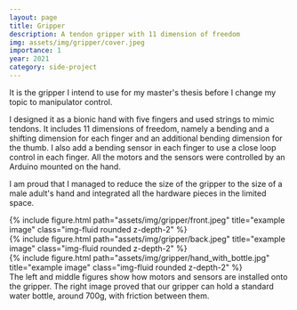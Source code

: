 ```yaml
---
layout: page
title: Gripper
description: A tendon gripper with 11 dimension of freedom
img: assets/img/gripper/cover.jpeg
importance: 1
year: 2021
category: side-project
---
```


It is the gripper I intend to use for my master's thesis before I change my topic to manipulator control. 

I designed it as a bionic hand with five fingers and used strings to mimic tendons. It includes 11 dimensions of freedom, namely a bending and a shifting dimension for each finger and an additional bending dimension for the thumb. I also add a bending sensor in each finger to use a close loop control in each finger. All the motors and the sensors were controlled by an Arduino mounted on the hand. 

I am proud that I managed to reduce the size of the gripper to the size of a male adult's hand and integrated all the hardware pieces in the limited space.

<div class="row">
    <div class="col-sm mt-3 mt-md-0">
        {% include figure.html path="assets/img/gripper/front.jpeg" title="example image" class="img-fluid rounded z-depth-2" %}
    </div>
    <div class="col-sm mt-3 mt-md-0">
        {% include figure.html path="assets/img/gripper/back.jpeg" title="example image" class="img-fluid rounded z-depth-2" %}
    </div>
    <div class="col-sm mt-3 mt-md-0">
        {% include figure.html path="assets/img/gripper/hand_with_bottle.jpg" title="example image" class="img-fluid rounded z-depth-2" %}
    </div>
</div>
<div class="caption">
    The left and middle figures show how motors and sensors are installed onto the gripper. The right image proved that our gripper can hold a standard water bottle, around 700g, with friction between them.
</div>